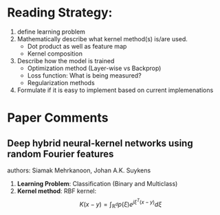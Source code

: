 # Reading Strategy:

1. define learning problem
2. Mathematically describe what kernel method(s) is/are used.
   - Dot product as well as feature map
   - Kernel composition
3. Describe how the model is trained
   - Optimization method (Layer-wise vs Backprop)
   - Loss function: What is being measured?
   - Regularization methods
4. Formulate if it is easy to implement based on current implemenations

# Paper Comments

## Deep hybrid neural-kernel networks using random Fourier features
authors: Siamak Mehrkanoon, Johan A.K. Suykens

1. **Learning Problem**: Classification (Binary and Multiclass)
2. **Kernel method**: RBF kernel:
$$K(x-y) = \int_{\mathbb{R}^d} p(\xi)e^{j\xi^T(x-y)}d\xi$$

